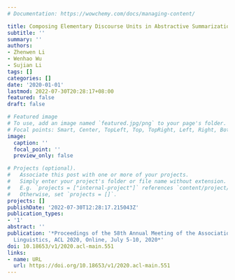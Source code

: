 ```yaml
---
# Documentation: https://wowchemy.com/docs/managing-content/

title: Composing Elementary Discourse Units in Abstractive Summarization
subtitle: ''
summary: ''
authors:
- Zhenwen Li
- Wenhao Wu
- Sujian Li
tags: []
categories: []
date: '2020-01-01'
lastmod: 2022-07-30T20:28:17+08:00
featured: false
draft: false

# Featured image
# To use, add an image named `featured.jpg/png` to your page's folder.
# Focal points: Smart, Center, TopLeft, Top, TopRight, Left, Right, BottomLeft, Bottom, BottomRight.
image:
  caption: ''
  focal_point: ''
  preview_only: false

# Projects (optional).
#   Associate this post with one or more of your projects.
#   Simply enter your project's folder or file name without extension.
#   E.g. `projects = ["internal-project"]` references `content/project/deep-learning/index.md`.
#   Otherwise, set `projects = []`.
projects: []
publishDate: '2022-07-30T12:28:17.215043Z'
publication_types:
- '1'
abstract: ''
publication: '*Proceedings of the 58th Annual Meeting of the Association for Computational
  Linguistics, ACL 2020, Online, July 5-10, 2020*'
doi: 10.18653/v1/2020.acl-main.551
links:
- name: URL
  url: https://doi.org/10.18653/v1/2020.acl-main.551
---
```

